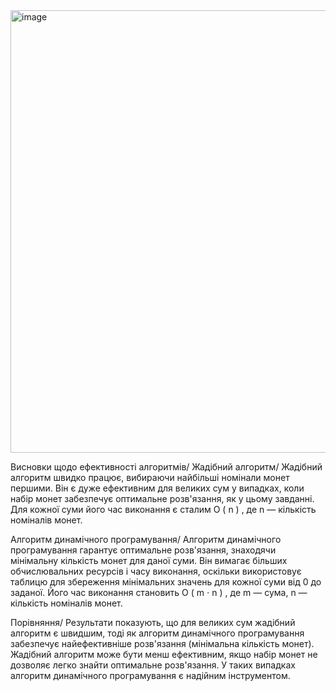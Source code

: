 <img width="708" alt="image" src="https://github.com/user-attachments/assets/10c4322f-5d72-4b87-a9c7-a9a69774d88d">


Висновки щодо ефективності алгоритмів/
Жадібний алгоритм/
Жадібний алгоритм швидко працює, вибираючи найбільші номінали монет першими. Він є дуже ефективним для великих сум у випадках, коли набір монет забезпечує оптимальне розв'язання, як у цьому завданні. Для кожної суми його час виконання є сталим 
O
(
n
)
, де 
n
 — кількість номіналів монет.

Алгоритм динамічного програмування/
Алгоритм динамічного програмування гарантує оптимальне розв'язання, знаходячи мінімальну кількість монет для даної суми. Він вимагає більших обчислювальних ресурсів і часу виконання, оскільки використовує таблицю для збереження мінімальних значень для кожної суми від 0 до заданої. Його час виконання становить 
O
(
m
⋅
n
)
, де 
m
 — сума, 
n
 — кількість номіналів монет.

Порівняння/
Результати показують, що для великих сум жадібний алгоритм є швидшим, тоді як алгоритм динамічного програмування забезпечує найефективніше розв'язання (мінімальна кількість монет). Жадібний алгоритм може бути менш ефективним, якщо набір монет не дозволяє легко знайти оптимальне розв'язання. У таких випадках алгоритм динамічного програмування є надійним інструментом.
